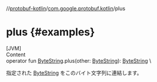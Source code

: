 
//[protobuf-kotlin](/reference/kotlin/api-docs/)/[com.google.protobuf.kotlin](/reference/kotlin/api-docs/protobuf-kotlin/com.google.protobuf.kotlin/)/plus

# plus {#examples}

[JVM] \
Content \
operator fun
[ByteString](/reference/java/api-docs/com/google/protobuf/ByteString.html).plus(other:
[ByteString](/reference/java/api-docs/com/google/protobuf/ByteString.html)):
[ByteString](/reference/java/api-docs/com/google/protobuf/ByteString.html)
\

指定された
[ByteString](/reference/java/api-docs/com/google/protobuf/ByteString.html)
をこのバイト文字列に連結します。
```  
